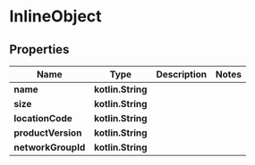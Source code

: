 
# InlineObject

## Properties
Name | Type | Description | Notes
------------ | ------------- | ------------- | -------------
**name** | **kotlin.String** |  | 
**size** | **kotlin.String** |  | 
**locationCode** | **kotlin.String** |  | 
**productVersion** | **kotlin.String** |  | 
**networkGroupId** | **kotlin.String** |  | 



